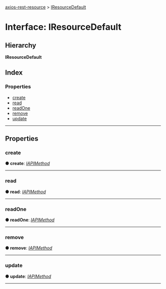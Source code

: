 [axios-rest-resource](../README.md) > [IResourceDefault](../interfaces/iresourcedefault.md)

# Interface: IResourceDefault

## Hierarchy

**IResourceDefault**

## Index

### Properties

- [create](iresourcedefault.md#create)
- [read](iresourcedefault.md#read)
- [readOne](iresourcedefault.md#readone)
- [remove](iresourcedefault.md#remove)
- [update](iresourcedefault.md#update)

---

## Properties

<a id="create"></a>

### create

**● create**: _[IAPIMethod](../#iapimethod)_

---

<a id="read"></a>

### read

**● read**: _[IAPIMethod](../#iapimethod)_

---

<a id="readone"></a>

### readOne

**● readOne**: _[IAPIMethod](../#iapimethod)_

---

<a id="remove"></a>

### remove

**● remove**: _[IAPIMethod](../#iapimethod)_

---

<a id="update"></a>

### update

**● update**: _[IAPIMethod](../#iapimethod)_

---

